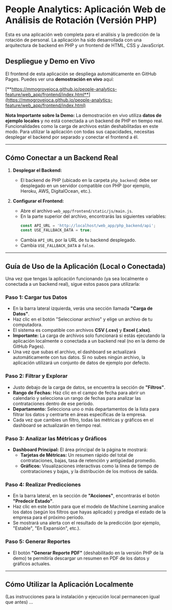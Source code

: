 # People Analytics: Aplicación Web de Análisis de Rotación (Versión PHP)

Esta es una aplicación web completa para el análisis y la predicción de la rotación de personal. La aplicación ha sido desarrollada con una arquitectura de backend en PHP y un frontend de HTML, CSS y JavaScript.

## Despliegue y Demo en Vivo

El frontend de esta aplicación se despliega automáticamente en GitHub Pages. Puedes ver una **demostración en vivo** aquí:

[**https://mmogrovejoca.github.io/people-analytics-feature/web_app/frontend/index.html**](https://mmogrovejoca.github.io/people-analytics-feature/web_app/frontend/index.html)

**Nota Importante sobre la Demo:** La demostración en vivo utiliza **datos de ejemplo locales** y no está conectada a un backend de PHP en tiempo real. Funcionalidades como la carga de archivos están deshabilitadas en este modo. Para utilizar la aplicación con todas sus capacidades, necesitas desplegar el backend por separado y conectar el frontend a él.

---

## Cómo Conectar a un Backend Real

1.  **Desplegar el Backend:**
    -   El backend de PHP (ubicado en la carpeta `php_backend`) debe ser desplegado en un servidor compatible con PHP (por ejemplo, Heroku, AWS, DigitalOcean, etc.).

2.  **Configurar el Frontend:**
    -   Abre el archivo `web_app/frontend/static/js/main.js`.
    -   En la parte superior del archivo, encontrarás las siguientes variables:
        ```javascript
        const API_URL = 'http://localhost/web_app/php_backend/api';
        const USE_FALLBACK_DATA = true;
        ```
    -   Cambia `API_URL` por la URL de tu backend desplegado.
    -   Cambia `USE_FALLBACK_DATA` a `false`.

---

## Guía de Uso de la Aplicación (Local o Conectada)

Una vez que tengas la aplicación funcionando (ya sea localmente o conectada a un backend real), sigue estos pasos para utilizarla:

### Paso 1: Cargar tus Datos

-   En la barra lateral izquierda, verás una sección llamada **"Carga de Datos"**.
-   Haz clic en el botón "Seleccionar archivo" y elige un archivo de tu computadora.
-   El sistema es compatible con archivos **CSV (.csv)** y **Excel (.xlsx)**.
-   **Importante:** La carga de archivos solo funcionará si estás ejecutando la aplicación localmente o conectada a un backend real (no en la demo de GitHub Pages).
-   Una vez que subas el archivo, el dashboard se actualizará automáticamente con tus datos. Si no subes ningún archivo, la aplicación utilizará un conjunto de datos de ejemplo por defecto.

### Paso 2: Filtrar y Explorar

-   Justo debajo de la carga de datos, se encuentra la sección de **"Filtros"**.
-   **Rango de Fechas:** Haz clic en el campo de fecha para abrir un calendario y selecciona un rango de fechas para analizar las contrataciones dentro de ese período.
-   **Departamento:** Selecciona uno o más departamentos de la lista para filtrar los datos y centrarte en áreas específicas de la empresa.
-   Cada vez que cambies un filtro, todas las métricas y gráficos en el dashboard se actualizarán en tiempo real.

### Paso 3: Analizar las Métricas y Gráficos

-   **Dashboard Principal:** El área principal de la página te mostrará:
    -   **Tarjetas de Métricas:** Un resumen rápido del total de contrataciones, bajas, tasa de retención y antigüedad promedio.
    -   **Gráficos:** Visualizaciones interactivas como la línea de tiempo de contrataciones y bajas, y la distribución de los motivos de salida.

### Paso 4: Realizar Predicciones

-   En la barra lateral, en la sección de **"Acciones"**, encontrarás el botón **"Predecir Estado"**.
-   Haz clic en este botón para que el modelo de Machine Learning analice los datos (según los filtros que hayas aplicado) y prediga el estado de la empresa para el próximo período.
-   Se mostrará una alerta con el resultado de la predicción (por ejemplo, "Estable", "En Expansión", etc.).

### Paso 5: Generar Reportes

-   El botón **"Generar Reporte PDF"** (deshabilitado en la versión PHP de la demo) te permitiría descargar un resumen en PDF de los datos y gráficos actuales.

---

## Cómo Utilizar la Aplicación Localmente

(Las instrucciones para la instalación y ejecución local permanecen igual que antes)
...
